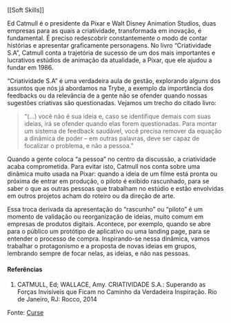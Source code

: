 [[Soft Skills]]

Ed Catmull é o presidente da Pixar e Walt Disney Animation Studios, duas empresas para as quais a criatividade, transformada em inovação, é fundamental. É preciso redescobrir constantemente o modo de contar histórias e apresentar graficamente personagens. No livro “Criatividade S.A”, Catmull conta a trajetória de sucesso de um dos mais importantes e lucrativos estúdios de animação da atualidade, a Pixar, que ele ajudou a fundar em 1986.

“Criatividade S.A” é uma verdadeira aula de gestão, explorando alguns dos assuntos que nós já abordamos na Trybe, a exemplo da importância dos feedbacks ou da relevância de a gente não se ofender quando nossas sugestões criativas são questionadas. Vejamos um trecho do citado livro:

> “(…) você não é sua ideia e, caso se identifique demais com suas ideias, irá se ofender quando elas forem questionadas. Para montar um sistema de feedback saudável, você precisa remover da equação a dinâmica de poder – em outras palavras, deve ser capaz de focalizar o problema, e não a pessoa.”

Quando a gente coloca “a pessoa” no centro da discussão, a criatividade acaba comprometida. Para evitar isto, Catmull nos conta sobre uma dinâmica muito usada na Pixar: quando a ideia de um filme está pronta ou próxima de entrar em produção, o piloto é exibido rascunhado, para se saber o que as outras pessoas que trabalham no estúdio e estão envolvidas em outros projetos acham do roteiro ou da direção de arte.

Essa troca derivada da apresentação do “rascunho” ou “piloto” é um momento de validação ou reorganização de ideias, muito comum em empresas de produtos digitais. Acontece, por exemplo, quando se abre para o público um protótipo de aplicativo ou uma landing page, para se entender o processo de compra. Inspirando-se nessa dinâmica, vamos trabalhar o protagonismo e a proposta de novas ideias em grupos, lembrando sempre de focar nelas, as ideias, e não nas pessoas.

#### Referências

1.  CATMULL, Ed; WALLACE, Amy. CRIATIVIDADE S.A.: Superando as Forças Invisíveis que Ficam no Caminho da Verdadeira Inspiração. Rio de Janeiro, RJ: Rocco, 2014


Fonte: [Curse](https://app.betrybe.com/learn/course/5e938f69-6e32-43b3-9685-c936530fd326/module/2e0692c9-e226-4e95-860a-b4cad80e3c3c/section/095ce2ea-142a-4408-9fb4-70f93a234914/day/ad1290a9-0783-4bab-afde-3761dd29f346/lesson/8a0a3d0f-4079-483e-bfe7-e0d6e0bbf128)